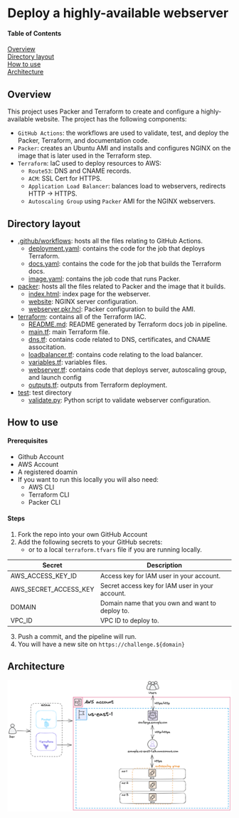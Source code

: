 # Deploy a highly-available webserver

#### Table of Contents
[Overview](#overview)  
[Directory layout](#directory-layout)  
[How to use](#how-to-use)  
[Architecture](#architecture)  

## Overview

This project uses Packer and Terraform to create and configure a highly-available website. The project has the following components:
- `GitHub Actions`: the workflows are used to validate, test, and deploy the Packer, Terraform, and documentation code.
- `Packer`: creates an Ubuntu AMI and installs and configures NGINX on the image that is later used in the Terraform step.
- `Terraform`: IaC used to deploy resources to AWS:
  - `Route53`: DNS and CNAME records.
  - `ACM`: SSL Cert for HTTPS.
  - `Application Load Balancer`: balances load to webservers, redirects HTTP -> HTTPS.
  - `Autoscaling Group` using `Packer` AMI for the NGINX webservers.

## Directory layout  
  - [.github/workflows](.github/workflows): hosts all the files relating to GitHub Actions.
    - [deployment.yaml](.github/workflows/deployment.yaml): contains the code for the job that deploys Terraform.
    - [docs.yaml](.github/workflows/docs.yaml): contains the code for the job that builds the Terraform docs.
    - [image.yaml](.github/workflows/image.yaml): contains the job code that runs Packer.
  - [packer](packer): hosts all the files related to Packer and the image that it builds.
    - [index.html](packer/index.html): index page for the webserver.
    - [website](packer/website): NGINX server configuration.
    - [webserver.pkr.hcl](packer/webserver.pkr.hcl): Packer configuration to build the AMI.
  - [terraform](terraform): contains all of the Terraform IAC.
    - [README.md](terraform/README.md): README generated by Terraform docs job in pipeline.
    - [main.tf](terraform/main.tf): main Terraform file.
    - [dns.tf](terraform/dns.tf): contains code related to DNS, certificates, and CNAME associtation.
    - [loadbalancer.tf](terraform/loadbalancer.tf): contains code relating to the load balancer.
    - [variables.tf](terraform/variables.tf): variables files.
    - [webserver.tf](terraform/webserver.tf): contains code that deploys server, autoscaling group, and launch config
    - [outputs.tf](terraform/outputs.tf): outputs from Terraform deployment.
  - [test](test): test directory
    - [validate.py](test/validate.py): Python script to validate webserver configuration.
    
## How to use
#### Prerequisites
- Github Account
- AWS Account
- A registered doamin
- If you want to run this locally you will also need:
  - AWS CLI
  - Terraform CLI
  - Packer CLI

#### Steps
1. Fork the repo into your own GitHub Account
2. Add the following secrets to your GitHub secrets:  
    - or to a local `terraform.tfvars` file if you are running locally.
 
  | Secret                 | Description                                       |  
  | ---------------------- | ------------------------------------------------- |  
  | AWS_ACCESS_KEY_ID      | Access key for IAM user in your account.          |  
  | AWS_SECRET_ACCESS_KEY  | Secret access key for IAM user in your account.   |  
  | DOMAIN          | Domain name that you own and want to deploy to.   |  
  | VPC_ID                 | VPC ID to deploy to.                              |  
3. Push a commit, and the pipeline will run. 
4. You will have a new site on `https://challenge.${domain}`

## Architecture
![Architecture](arch.excalidraw.png)
